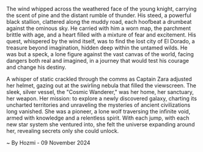 
The wind whipped across the weathered face of the young knight, carrying the scent of pine and the distant rumble of thunder. His steed, a powerful black stallion,  clattered along the muddy road, each hoofbeat a drumbeat against the ominous sky.  He carried with him a worn map, the parchment brittle with age, and a heart filled with a mixture of fear and excitement. His quest, whispered by the wind itself, was to find the lost city of El Dorado, a treasure beyond imagination, hidden deep within the untamed wilds. He was but a speck, a lone figure against the vast canvas of the world, facing dangers both real and imagined, in a journey that would test his courage and change his destiny.

A whisper of static crackled through the comms as Captain Zara adjusted her helmet, gazing out at the swirling nebula that filled the viewscreen. The sleek, silver vessel, the "Cosmic Wanderer," was her home, her sanctuary, her weapon. Her mission: to explore a newly discovered galaxy, charting its uncharted territories and unraveling the mysteries of ancient civilizations long vanished. She was a pioneer, a lone wolf traversing the infinite void, armed with knowledge and a relentless spirit.  With each jump, with each new star system she ventured into, she felt the universe expanding around her, revealing secrets only she could unlock. 

~ By Hozmi - 09 November 2024
